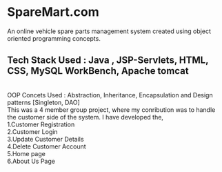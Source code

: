 # SpareMart.com
An online vehicle spare parts management system created using object oriented programming concepts.
<br>
## Tech Stack Used : Java , JSP-Servlets, HTML, CSS, MySQL WorkBench, Apache tomcat 
<br>
OOP Concets Used : Abstraction, Inheritance, Encapsulation and Design patterns [Singleton, DAO]

<br>
This was a 4 member group project, where my conribution was to handle the customer side of the system. I have developed the,
<br>
1.Customer Registration
<br>
2.Customer Login
<br>
3.Update Customer Details
<br>
4.Delete Customer Account
<br>
5.Home page 
<br>
6.About Us Page
